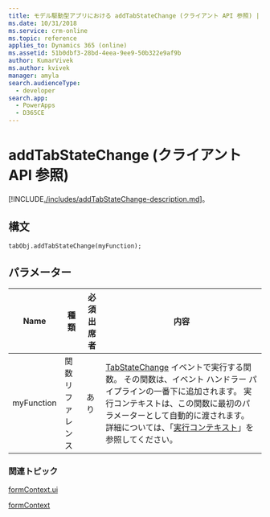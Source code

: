```yaml
---
title: モデル駆動型アプリにおける addTabStateChange (クライアント API 参照) | Microsoft Docs
ms.date: 10/31/2018
ms.service: crm-online
ms.topic: reference
applies_to: Dynamics 365 (online)
ms.assetid: 51b0dbf3-28bd-4eea-9ee9-50b322e9af9b
author: KumarVivek
ms.author: kvivek
manager: amyla
search.audienceType:
  - developer
search.app:
  - PowerApps
  - D365CE
---
```

# <a name="addtabstatechange-client-api-reference"></a>addTabStateChange (クライアント API 参照)



[!INCLUDE[./includes/addTabStateChange-description.md](./includes/addTabStateChange-description.md)]。

## <a name="syntax"></a>構文

`tabObj.addTabStateChange(myFunction);` 

## <a name="parameter"></a>パラメーター

|Name|種類​​|必須出席者|内容|
|--|--|--|--|
|myFunction|関数リファレンス|あり|[TabStateChange](../events/tabstatechange.md) イベントで実行する関数。  その関数は、イベント ハンドラー パイプラインの一番下に追加されます。 実行コンテキストは、この関数に最初のパラメーターとして自動的に渡されます。 詳細については、「[実行コンテキスト](../../clientapi-execution-context.md)」を参照してください。|

### <a name="related-topics"></a>関連トピック

[formContext.ui](../formContext-ui.md)

[formContext](../../clientapi-form-context.md)


